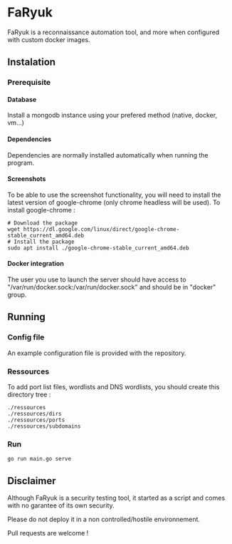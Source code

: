 # FaRyuk

FaRyuk is a reconnaissance automation tool, and more when configured with custom docker images.

## Instalation

### Prerequisite

#### Database

Install a mongodb instance using your prefered method (native, docker, vm...)

#### Dependencies

Dependencies are normally installed automatically when running the program.

#### Screenshots
To be able to use the screenshot functionality, you will need to install the latest version of google-chrome (only chrome headless will be used). To install google-chrome :

```console
# Download the package
wget https://dl.google.com/linux/direct/google-chrome-stable_current_amd64.deb
# Install the package
sudo apt install ./google-chrome-stable_current_amd64.deb
```

#### Docker integration

The user you use to launch the server should have access to "/var/run/docker.sock:/var/run/docker.sock" and should be in "docker" group.

## Running

### Config file

An example configuration file is provided with the repository.

### Ressources

To add port list files, wordlists and DNS wordlists, you should create this directory tree :
```
./ressources
./ressources/dirs
./ressources/ports
./ressources/subdomains
```

### Run
```console
go run main.go serve
```

## Disclaimer

Although FaRyuk is a security testing tool, it started as a script and comes with no garantee of its own security.

Please do not deploy it in a non controlled/hostile environnement.

Pull requests are welcome !
